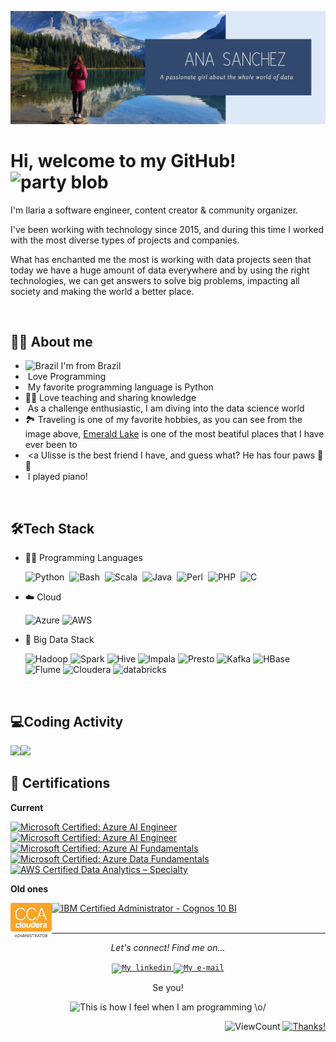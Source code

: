 ![Header](ana_header.png "Header")

# Hi, welcome to my GitHub! <img width="30" src="https://emojis.slackmojis.com/emojis/images/1593555389/9579/blob_excited.gif?1593555389" alt="party blob" />

<p>I'm Ilaria a software engineer, content creator & community organizer.

I've been working with technology since 2015, and during this time I worked with the most diverse types of projects and companies.

What has enchanted me the most is working with data projects seen that today we have a huge amount of data everywhere and by using the right technologies, we can get answers to solve big problems, impacting all society and making the world a better place.



<br>

## 👩‍💻 About me
* <img width="16" src="https://www.flaticon.com/svg/static/icons/svg/197/197386.svg" alt="Brazil" /> I'm from Brazil
* <img width="16" src="https://about.gitlab.com/images/blogimages/GitLab-Dev.png" alt="" /> Love Programming
* <img width="16" src="https://cdn3.iconfinder.com/data/icons/logos-and-brands-adobe/512/267_Python-512.png" alt="" /> My favorite programming language is Python
* 👩‍🏫 Love teaching and sharing knowledge
* <img width="20" src="https://cdn0.iconfinder.com/data/icons/infographic-orchid-vol-1/256/Histogram-512.png" alt="" /> As a challenge enthusiastic, I am diving into the data science world
* 🏞️ Traveling is one of my favorite hobbies, as you can see from the image above, <a href="https://www.google.com/maps/place/51%C2%B026'25.4%22N+116%C2%B032'30.3%22W/@51.4403895,-116.5439459,17z/data=!4m5!3m4!1s0x0:0x0!8m2!3d51.4403895!4d-116.5417572">Emerald Lake</a> is one of the most beatiful places that I have ever been to
* <img width="20" src="https://th.bing.com/th/id/R1f76efdfd131daf44c7af1ef4a9026d9?rik=qG6sBpJpY%2bjpIQ&riu=http%3a%2f%2fclipart-library.com%2fnew_gallery%2f266-2666042_yorkie-emojis-for-dog-lovers-messages-sticker-8.png&ehk=v%2f47NW1%2fqJ0dk5fNj7OxkYcAOK8XxZeZhUPpr4DjV%2bc%3d&risl=&pid=ImgRaw" alt="" /> <a Ulisse</a> is the best friend I have, and guess what? He has four paws 🐾🐾 
* <img width="20" src="https://image.flaticon.com/icons/png/512/1184/1184644.png" alt="" />  I played piano!

<br>

## 🛠️Tech Stack
- 👩‍💻 Programming Languages
  
    ![Python](https://img.shields.io/badge/-Python-05122A?style=flat&logo=python)&nbsp;
    ![Bash](https://img.shields.io/badge/-Shell_Script-05122A?style=flat&logo=gnu-bash)&nbsp;
    ![Scala](https://img.shields.io/badge/-Scala-05122A?style=flat&logo=Scala&logoColor=DC143C)&nbsp;
    ![Java](https://img.shields.io/badge/-Java-05122A?style=flat&logo=Java&logoColor)&nbsp;
    ![Perl](https://img.shields.io/badge/-Perl-05122A?style=flat&logo=Perl&logoColor=FFA518)&nbsp;
    ![PHP](https://img.shields.io/badge/-PHP-05122A?style=flat&logo=php)&nbsp;
    ![C](https://img.shields.io/badge/-C%23%20-05122A?style=flat&logo=c-sharp)&nbsp;
- ☁️ Cloud
      
    <img src="https://www.neudesic.com/wp-content/uploads/Microsoft_Azure.png" alt="Azure"
    title="Azure" width="10%" />
    <img src="https://www.loudounchamber.org/wp-content/uploads/2018/02/aws_logo_smile-NEW.png" alt="AWS"
    title="AWS" width="6%" />
- 🐘 Big Data Stack
  
    <img src="https://th.bing.com/th/id/R42d2f8bc61e0be575a92c75596d4c1ae?rik=PkpI%2b0ujscbRhw&riu=http%3a%2f%2fassets.stickpng.com%2fthumbs%2f58480813cef1014c0b5e48e2.png&ehk=XvPDzfY9zKgcebW0pb9jylhsmfmMq%2bi4eoBC%2bQlsdjY%3d&risl=&pid=ImgRaw" alt="Hadoop"
    title="Hadoop" width="7%" />
    <img src="https://upload.wikimedia.org/wikipedia/commons/thumb/f/f3/Apache_Spark_logo.svg/1200px-Apache_Spark_logo.svg.png" alt="Spark"
    title="Spark" width="9%" />
    <img src="https://learn.g2.com/hubfs/Imported_Blog_Media/Apache_Hive_logo.svg" alt="Hive"
    title="Hive" width="6%" />
    <img src="https://bitnine.net/wp-content/uploads/2017/07/impala-logo.png" alt="Impala"
    title="Impala" width="6%" />
    <img src="https://arthurluz.files.wordpress.com/2019/01/presto_ygco9br.png" alt="Presto"
    title="Presto" width="11%" />
    <img src="https://miro.medium.com/fit/c/1838/551/1*D0Xk8hmBB3zuyhGl1TDu3A.png" alt="Kafka"
    title="Kafka" width="11%" />
    <img src="https://sparkbyexamples.com/wp-content/uploads/2019/09/Apache-HBase-Tutorial-1.png" alt="HBase"
    title="HBase" width="13%" />
    <img src="https://flume.apache.org/_static/flume-logo.png" alt="Flume"
    title="Flume" width="7%" />
    <img src="https://br.cloudera.com/content/dam/www/marketing/images/logos/cloudera/cloudera-newco-logo.png" alt="Cloudera"
    title="Cloudera" width="12%" />
    <img src="https://www.kapacity.com/wp-content/uploads/2020/09/DAT_Stacked_Lock_up_Full_Color@2x-2-400x223.png" alt="databricks"
    title="databricks" width="9%" />

<br>

## 💻Coding Activity

<img src="https://github-readme-stats.vercel.app/api/top-langs/?username=mindyjones&theme=dracula" width="30%" /><img src="https://github-readme-stats.vercel.app/api?username=mindyjones&theme=dracula" width="62%" />
<br>
## 📕 Certifications

 **Current**

<a href="https://www.credly.com/badges/ff0818f9-9d04-47b1-9251-e43d1165e183"><img src="https://images.credly.com/size/220x220/images/5c8fca38-b0d2-49e5-9ad2-f3f8e79b327f/azure-data-scientist-associate-600x600.png" alt="Microsoft Certified: Azure AI Engineer"
   title="Microsoft Certified: Azure AI Fundamentals" width="15%" /> </a> 
   <a href="https://www.credly.com/badges/893cc5ee-75b0-4004-aa44-ad1bb4b3083f"><img src="https://images.credly.com/size/680x680/images/1fab226c-0e60-4b45-9853-1905a4b6853a/azure-ai-engineer-600x600.png" alt="Microsoft Certified: Azure AI Engineer"
   title="Microsoft Certified: Azure AI Fundamentals" width="15%" /> </a> 
<a href="https://www.youracclaim.com/badges/f8384cca-2338-4cfa-adff-e32f9d8fb101"><img src="https://images.youracclaim.com/size/680x680/images/4136ced8-75d5-4afb-8677-40b6236e2672/azure-ai-fundamentals-600x600.png" alt="Microsoft Certified: Azure AI Fundamentals"
   title="Microsoft Certified: Azure AI Fundamentals" width="15%" /> </a> 
<a href="https://www.youracclaim.com/badges/104de99d-fac0-46fc-bcf0-06ae1f4c84b1"><img src="https://images.youracclaim.com/size/680x680/images/70eb1e3f-d4de-4377-a062-b20fb29594ea/azure-data-fundamentals-600x600.png" alt="Microsoft Certified: Azure Data Fundamentals"
   title="Microsoft Certified: Azure Data Fundamentals" width="15%" /> </a> 
<a href="https://www.youracclaim.com/badges/9817c146-8806-4552-86c7-b346a0c62142"><img src="https://images.youracclaim.com/size/680x680/images/2b31a8f4-92c4-468d-87eb-33115d97f6f5/AWS-DataAnalytics-Specialty-2020.png" alt="AWS Certified Data Analytics – Specialty"
   title="AWS Certified Data Analytics – Specialty" width="15%" /> </a> 

**Old ones**

<div><a href="https://drive.google.com/file/d/17kpK0zh4Ey5dQx0eVGl9WYQebisiV0SS/view"><img src="cloudera-badge.png" alt="CCA Administrator"
   title="CCA Administrator" width="13%" style="float:left;"/> </a> 
   <a href="https://drive.google.com/file/d/0B20aGN1khT3pMWxEU2ZkZG5CUmc/view"><img src="https://www.datacrunchlab.com/wp-content/uploads/2019/04/Certified-IBM-Analytics-badge.png" alt="IBM Certified Administrator - Cognos 10 BI"
   title="IBM Certified Administrator - Cognos 10 BI" width="17%" ; /> </a></div> 

<br>

---
 
<p align="center">
  <i>Let's connect! Find me on...</i>
   
<p align="center">

<a href="https://www.linkedin.com/in/mindyjones/">
  <code><img alt="My linkedin" width="32" src="https://th.bing.com/th/id/Rf856d3e21e2b8424a7f9b805f91c39bf?rik=iAF35zp5hTwH5Q&riu=http%3a%2f%2fupload.wikimedia.org%2fwikipedia%2fcommons%2fthumb%2ff%2ff9%2fLinkedin_Shiny_Icon.svg%2f600px-Linkedin_Shiny_Icon.svg.png&ehk=2tliRYem%2brILmEvpk98L%2bTZGOK8XcB8xZ865AB5RwDQ%3d&risl=&pid=ImgRaw" /></code>
</a>
<a href="mailto:mindyjones@hotmail.com">
<code><img alt="My e-mail" width="32" src="https://th.bing.com/th/id/R2c94e80bc439f8ac26eed33063918083?rik=4GOohs1wTVXZbQ&riu=http%3a%2f%2fupload.wikimedia.org%2fwikipedia%2fcommons%2fthumb%2fb%2fb1%2fEmail_Shiny_Icon.svg%2f1024px-Email_Shiny_Icon.svg.png&ehk=lV8sLmfGMfJDgFFgydLDuGp1fJVLXowNb1kShmsPDB4%3d&risl=&pid=ImgRaw" /></code>
</a>

  <p align="center">
    Se you! 

  <p align="center">    
<img src="ana-gif.gif" 
title="This is how I feel when I am programming \o/" width="35%" />
  </p>
</p>

<div align="right">
  
![ViewCount](https://views.whatilearened.today/views/github/mindyjones/mindyjones.svg) [![Thanks!](https://img.shields.io/badge/Thanks%20for%20visiting-!-1EAEDB.svg)](https://mindyjones.github.io/mindyjones/)
</div>

<!--    [![Medium Badge](https://img.shields.io/badge/-@vana?style=flat&labelColor=000000&logo=Medium&link=https://medium.com/@ana)](https://medium.com/@ana) 


   [![Instagram Badge](https://img.shields.io/badge/-@mindyjones-purple?style=flat&logo=instagram&logoColor=white&link=https://instagram.com/mindyjones/)](https://instagram.com/mindyjones)

   <!--
<a href="https://drive.google.com/file/d/0B20aGN1khT3pMWxEU2ZkZG5CUmc/view"><img src="https://www.datacrunchlab.com/wp-content/uploads/2019/04/Certified-IBM-Analytics-badge.png" alt="IBM Certified Administrator - Cognos 10 BI"
   title="Architecture" width="20%" style="float:left; /> </a> 
**mindyjones/mindyjones** is a ✨ _special_ ✨ repository because its `README.md` (this file) appears on your GitHub profile.

Here are some ideas to get you started:

- 🔭 I’m currently working on ...
- 🌱 I’m currently learning ...
- 👯 I’m looking to collaborate on ...
- 🤔 I’m looking for help with ...
- 💬 Ask me about ...
- 📫 How to reach me: ...
- 😄 Pronouns: ...
- ⚡ Fun fact: ...
-->

